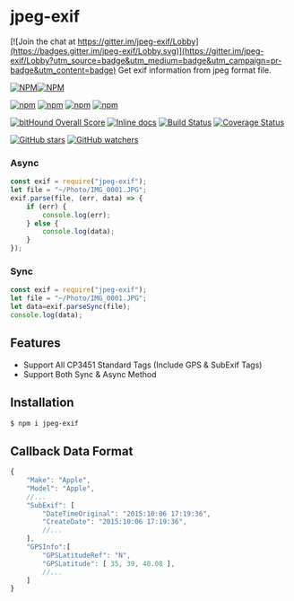 # jpeg-exif

[![Join the chat at https://gitter.im/jpeg-exif/Lobby](https://badges.gitter.im/jpeg-exif/Lobby.svg)](https://gitter.im/jpeg-exif/Lobby?utm_source=badge&utm_medium=badge&utm_campaign=pr-badge&utm_content=badge)
Get exif information from jpeg format file.

[![NPM](https://nodei.co/npm/jpeg-exif.png?downloads=true&downloadRank=true&stars=true)][npm-url][![NPM](https://nodei.co/npm-dl/jpeg-exif.png?height=3&months=6)][npm-url]

[![npm](https://img.shields.io/npm/v/jpeg-exif.svg)][npm-url] [![npm](https://img.shields.io/npm/dm/jpeg-exif.svg)][npm-url] [![npm](https://david-dm.org/zhso/jpeg-exif.svg)][npm-url] [![npm](https://img.shields.io/npm/l/jpeg-exif.svg)][npm-url]

[![bitHound Overall Score](https://www.bithound.io/github/zhso/jpeg-exif/badges/score.svg)](https://www.bithound.io/github/zhso/jpeg-exif) [![Inline docs](http://inch-ci.org/github/zhso/jpeg-exif.svg?branch=master&style=shields)](http://inch-ci.org/github/zhso/jpeg-exif) [![Build Status](https://travis-ci.org/zhso/jpeg-exif.svg?branch=master)](https://travis-ci.org/zhso/jpeg-exif) [![Coverage Status](https://coveralls.io/repos/github/zhso/jpeg-exif/badge.svg?branch=master)](https://coveralls.io/github/zhso/jpeg-exif?branch=master)

[![GitHub stars](https://img.shields.io/github/stars/zhso/jpeg-exif.svg?style=social&label=Star)](https://github.com/zhso/jpeg-exif/stargazers) [![GitHub watchers](https://img.shields.io/github/watchers/zhso/jpeg-exif.svg?style=social&label=Watch)](https://github.com/zhso/jpeg-exif/subscription)

[npm-url]: https://npmjs.org/package/jpeg-exif
### Async

```js
const exif = require("jpeg-exif");
let file = "~/Photo/IMG_0001.JPG";
exif.parse(file, (err, data) => {
    if (err) {
        console.log(err);
    } else {
        console.log(data);
    }
});
```

### Sync

```js
const exif = require("jpeg-exif");
let file = "~/Photo/IMG_0001.JPG";
let data=exif.parseSync(file);
console.log(data);
```

## Features

* Support All CP3451 Standard Tags (Include GPS & SubExif Tags)
* Support Both Sync & Async Method

## Installation

```bash
$ npm i jpeg-exif
```

## Callback Data Format

```js
{
    "Make": "Apple",
    "Model": "Apple",
    //...
    "SubExif": [
        "DateTimeOriginal": "2015:10:06 17:19:36",
        "CreateDate": "2015:10:06 17:19:36",
        //...
    ],
    "GPSInfo":[
        "GPSLatitudeRef": "N",
        "GPSLatitude": [ 35, 39, 40.08 ],
	    //...
    ]
}
```
